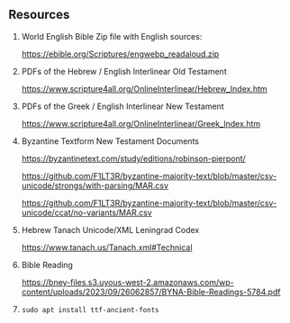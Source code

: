 ## Resources

1. World English Bible Zip file with English sources:

    https://ebible.org/Scriptures/engwebp_readaloud.zip

2. PDFs of the Hebrew / English Interlinear Old Testament

    https://www.scripture4all.org/OnlineInterlinear/Hebrew_Index.htm

3. PDFs of the Greek / English Interlinear New Testament

    https://www.scripture4all.org/OnlineInterlinear/Greek_Index.htm

4. Byzantine Textform New Testament Documents

    https://byzantinetext.com/study/editions/robinson-pierpont/

    https://github.com/F1LT3R/byzantine-majority-text/blob/master/csv-unicode/strongs/with-parsing/MAR.csv

    https://github.com/F1LT3R/byzantine-majority-text/blob/master/csv-unicode/ccat/no-variants/MAR.csv

5. Hebrew Tanach Unicode/XML Leningrad Codex

    https://www.tanach.us/Tanach.xml#Technical

6. Bible Reading

    https://bney-files.s3.uyous-west-2.amazonaws.com/wp-content/uploads/2023/09/26062857/BYNA-Bible-Readings-5784.pdf



6. `sudo apt install ttf-ancient-fonts`